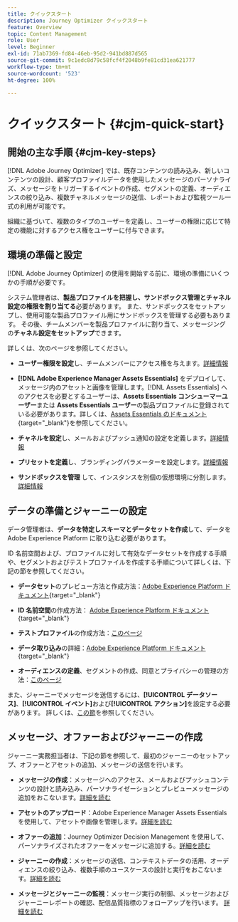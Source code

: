 ```yaml
---
title: クイックスタート
description: Journey Optimizer クイックスタート
feature: Overview
topic: Content Management
role: User
level: Beginner
exl-id: 71ab7369-fd84-46eb-95d2-941bd887d565
source-git-commit: 9c1edc8d79c58fcf4f2048b9fe81cd31ea621777
workflow-type: tm+mt
source-wordcount: '523'
ht-degree: 100%

---
```


# クイックスタート {#cjm-quick-start}

## 開始の主な手順 {#cjm-key-steps}

[!DNL Adobe Journey Optimizer] では、既存コンテンツの読み込み、新しいコンテンツの設計、顧客プロファイルデータを使用したメッセージのパーソナライズ、メッセージをトリガーするイベントの作成、セグメントの定義、オーディエンスの絞り込み、複数チャネルメッセージの送信、レポートおよび監視ツール一式の利用が可能です。

組織に基づいて、複数のタイプのユーザーを定義し、ユーザーの権限に応じて特定の機能に対するアクセス権をユーザーに付与できます。

## 環境の準備と設定

[!DNL Adobe Journey Optimizer] の使用を開始する前に、環境の準備にいくつかの手順が必要です。

システム管理者は、**製品プロファイルを把握し、サンドボックス管理とチャネル設定の権限を割り当てる**必要があります。 また、サンドボックスをセットアップし、使用可能な製品プロファイル用にサンドボックスを管理する必要もあります。
その後、チームメンバーを製品プロファイルに割り当て、メッセージングの**チャネル設定をセットアップ**&#x200B;できます。

詳しくは、次のページを参照してください。

* **ユーザー権限を設定**&#x200B;し、チームメンバーにアクセス権を与えます。[詳細情報](../using/administration/permissions.md)

* **[!DNL Adobe Experience Manager Assets Essentials]** をデプロイして、メッセージ内のアセットと画像を管理します。[!DNL Assets Essentials] へのアクセスを必要とするユーザーは、**Assets Essentials コンシューマーユーザー**&#x200B;または **Assets Essentials ユーザー**&#x200B;の製品プロファイルに登録されている必要があります。詳しくは、[Assets Essentials のドキュメント](https://experienceleague.adobe.com/docs/experience-manager-assets-essentials/help/deploy-administer.html?lang=ja){target=&quot;_blank&quot;}を参照してください。

* **チャネルを設定**&#x200B;し、メールおよびプッシュ通知の設定を定義します。[詳細情報](../using/configuration/get-started-configuration.md)

* **プリセットを定義**&#x200B;し、ブランディングパラメーターを設定します。[詳細情報](../using/configuration/message-presets.md)

* **サンドボックスを管理** して、インスタンスを別個の仮想環境に分割します。[詳細情報](../using/administration/sandboxes.md)


## データの準備とジャーニーの設定

データ管理者は、**データを特定しスキーマとデータセットを作成**&#x200B;して、データを Adobe Experience Platform に取り込む必要があります。

ID 名前空間および、プロファイルに対して有効なデータセットを作成する手順や、セグメントおよびテストプロファイルを作成する手順について詳しくは、下記の節を参照してください。

* **データセット**&#x200B;のプレビュー方法と作成方法：[Adobe Experience Platform ドキュメント](https://experienceleague.adobe.com/docs/experience-platform/catalog/datasets/user-guide.html?lang=ja){target=&quot;_blank&quot;}

* **ID 名前空間**&#x200B;の作成方法： [Adobe Experience Platform ドキュメント](https://experienceleague.adobe.com/docs/experience-platform/identity/namespaces.html?lang=ja#manage-namespaces){target=&quot;_blank&quot;}

* **テストプロファイル**&#x200B;の作成方法：[このページ](../using/building-journeys/creating-test-profiles.md)

* **データ取り込み**&#x200B;の詳細：[Adobe Experience Platform ドキュメント](https://experienceleague.adobe.com/docs/experience-platform/ingestion/home.html?lang=ja){target=&quot;_blank&quot;}

* **オーディエンスの定義**、セグメントの作成、同意とプライバシーの管理の方法：[このページ](../using/segment/about-segments.md)

また、ジャーニーでメッセージを送信するには、**[!UICONTROL データソース]**、**[!UICONTROL イベント]**&#x200B;および&#x200B;**[!UICONTROL アクション]**&#x200B;を設定する必要があります。 詳しくは、[この節](../using/configuration/about-data-sources-events-actions.md)を参照してください。

## メッセージ、オファーおよびジャーニーの作成

 ジャーニー実務担当者は、下記の節を参照して、最初のジャーニーのセットアップ、オファーとアセットの追加、メッセージの送信を行います。

* **メッセージの作成**：メッセージへのアクセス、メールおよびプッシュコンテンツの設計と読み込み、パーソナライゼーションとプレビューメッセージの追加をおこないます。[詳細を読む](create-message.md)

* **アセットのアップロード**：Adobe Experience Manager Assets Essentials を使用して、アセットや画像を管理します。[詳細を読む](assets-essentials.md)

* **オファーの追加**：Journey Optimizer Decision Management を使用して、パーソナライズされたオファーをメッセージに追加する。[詳細を読む](../using/offers/get-started/starting-offer-decisioning.md)

* **ジャーニーの作成**：メッセージの送信、コンテキストデータの活用、オーディエンスの絞り込み、複数手順のユースケースの設計と実行をおこないます。[詳細を読む](building-journeys/journey.md)

* **メッセージとジャーニーの監視**：メッセージ実行の制御、メッセージおよびジャーニーレポートの確認、配信品質指標のフォローアップを行います。 [詳細を読む](message-monitoring.md)
